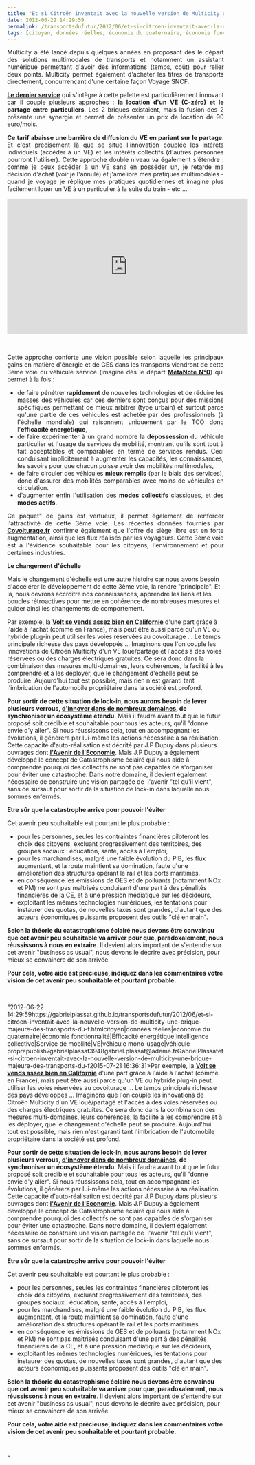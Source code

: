 ```yaml
---
title: "Et si Citroën inventait avec la nouvelle version de Multicity une brique majeure des Transports du Futur ?"
date: 2012-06-22 14:29:59
permalink: /transportsdufutur/2012/06/et-si-citroen-inventait-avec-la-nouvelle-version-de-multicity-une-brique-majeure-des-transports-du-f.html
tags: [citoyen, données réelles, économie du quaternaire, économie fonctionnalité, Efficacité énergétique, intelligence collective, Service de mobilité, VE, véhicule mono-usage, véhicule propre]
---
```


<p style="text-align: justify;">Multicity a été lancé depuis quelques années en proposant dès le départ des solutions multimodales de transports et notamment un assistant numérique permettant d'avoir des informations (temps, coût) pour relier deux points. Multicity permet également d'acheter les titres de transports directement, concurrençant d'une certaine façon Voyage SNCF. </p> <p style="text-align: justify;"><a href="http://www.multicity.citroen.fr/voiture-mobilite/location-voiture-electrique-autrement/" target="_blank"><strong>Le dernier service</strong></a> qui s'intègre à cette palette est particulièrement innovant car il couple plusieurs approches : <strong>la location d'un VE (C-zéro) et le partage entre particuliers</strong>. Les 2 briques existaient, mais la fusion des 2 présente une synergie et permet de présenter un prix de location de 90 euro/mois.</p> <p style="text-align: justify;"><strong>Ce tarif abaisse une barrière de diffusion du VE en pariant sur le partage</strong>. Et c'est précisement là que se situe l'innovation couplée les intérêts individuels (accéder à un VE) et les intérêts collectifs (d'autres personnes pourront l'utiliser). Cette approche double niveau va également s'étendre : comme je peux accéder à un VE sans en posséder un, je retarde ma décision d'achat (voir je l'annule) et j'améliore mes pratiques multimodales - quand je voyage je réplique mes pratiques quotidiennes et imagine plus facilement louer un VE à un particulier à la suite du train - etc ... </p>  <!--more-->   <p style="text-align: center;"><iframe frameborder="0" height="315" src="http://www.youtube.com/embed/mk_oIuaP_q8" width="560"></iframe></p> <p style="text-align: justify;"> </p> <p style="text-align: justify;">Cette approche conforte une vision possible selon laquelle les principaux gains en matière d'énergie et de GES dans les transports viendront de cette 3ème voie du véhicule service (imaginé dès le départ <a href="https://gabrielplassat.github.io/transportsdufutur/2009/11/le-passage-de-lobjet-vehicule-aux-services-de-mobilite-une-chance.html" target="_blank"><strong>MétaNote N°0</strong></a>) qui permet à la fois :</p> <ul style="text-align: justify;"> <li>de faire pénétrer <strong>rapidement</strong> de nouvelles technologies et de réduire les masses des véhicules car ces derniers sont conçus pour des missions spécifiques permettant de mieux arbitrer (type urbain) et surtout parce qu'une partie de ces véhicules est achetée par des professionnels (à l'échelle mondiale) qui raisonnent uniquement par le TCO donc l'<strong>efficacité énergétique</strong>,</li> <li>de faire expérimenter à un grand nombre la <strong>dépossession</strong> du véhicule particulier et l'usage de services de mobilité, montrant qu'ils sont tout à fait acceptables et comparables en terme de services rendus. Ceci conduisant implicitement à augmenter les capacités, les connaissances, les savoirs pour que chacun puisse avoir des mobilités multimodales,</li> <li>de faire circuler des véhicules <strong>mieux remplis</strong> (par le biais des services), donc d'assurer des mobilités comparables avec moins de véhicules en circulation.</li> <li>d'augmenter enfin l'utilisation des <strong>modes collectifs</strong> classiques, et des <strong>modes actifs</strong>.</li> </ul> <p style="text-align: justify;">Ce paquet" de gains est vertueux, il permet également de renforcer l'attractivité de cette 3ème voie. Les récentes données fournies par <a href="https://gabrielplassat.github.io/transportsdufutur/2012/06/dans-le-monde-de-la-rarete-le-partage-dun-vehicule-ne-sera-plus-une-option.html"" target=""_blank""><strong>Covoiturage.fr</strong></a> confirme également que l'offre de siège libre est en forte augmentation, ainsi que les flux réalisés par les voyageurs. Cette 3ème voie est à l'évidence souhaitable pour les citoyens, l'environnement et pour certaines industries.</p> <p style=""text-align: justify><strong>Le changement d'échelle</strong></p> <p style=""text-align: justify>Mais le changement d'échelle est une autre histoire car nous avons besoin d'accélérer le développement de cette 3ème voie, la rendre "principale". Et là, nous devrons accroître nos connaissances, apprendre les liens et les boucles rétroactives pour mettre en cohérence de nombreuses mesures et guider ainsi les changements de comportement.</p> <p style=""text-align: justify>Par exemple, la <a href=""http://www.plugincars.com/demand-chevy-volt-rise-california-dealerships-beg-volts-122183.html?utm_source=feedburner&utm_medium=feed&utm_campaign=Feed:+PluginCars+%28PluginCars.com+RSS+Feed%29&utm_content=Google+Reader"" target=""_blank""><strong>Volt se vends assez bien en Californie</strong></a> d'une part grâce à l'aide à l'achat (comme en France), mais peut être aussi parce qu'un VE ou hybride plug-in peut utiliser les voies réservées au covoiturage ... Le temps principale richesse des pays développés ... Imaginons que l'on couple les innovations de Citroën Multicity d'un VE loué/partagé et l'accès à des voies réservées ou des charges électriques gratuites. Ce sera donc dans la combinaison des mesures multi-domaines, leurs cohérences, la facilité à les comprendre et à les déployer, que le changement d'échelle peut se produire. Aujourd'hui tout est possible, mais rien n'est garanti tant l'imbrication de l'automobile propriétaire dans la société est profond.</p> <p style=""text-align: justify><strong>Pour sortir de cette situation de lock-in, nous aurons besoin de lever plusieurs verrous, <a href="https://gabrielplassat.github.io/transportsdufutur/2012/06/a-travers-un-exemple-retracons-quelques-innovations-du-domaine-des-transports.html"" target=""_blank"">d'innover dans de nombreux domaines</a>, de synchroniser un écosystème étendu</strong>. Mais il faudra avant tout que le futur proposé soit crédible et souhaitable pour tous les acteurs, qu'il "donne envie d'y aller". Si nous réussissons cela, tout en accompagnant les évolutions, il génèrera par lui-même les actions nécessaire à sa réalisation. Cette capacité d'auto-réalisation est décrité par J.P Dupuy dans plusieurs ouvrages dont <a href="https://gabrielplassat.github.io/transportsdufutur/2012/05/jean-pierre-dupuy-nous-apporte-dans-son-dernier-ouvrage-des-pistes-de-reflexion-pour-nous-aider-a-penser-le-monde-qui-vient.html"" target=""_blank""><strong>l'Avenir de l'Economie</strong></a>. Mais J.P Dupuy a également développé le concept de Catastrophisme éclairé qui nous aide à comprendre pourquoi des collectifs ne sont pas capables de s'organiser pour éviter une catastrophe. Dans notre domaine, il devient également nécessaire de construire une vision partagée de  l'avenir "tel qu'il vient", sans ce sursaut pour sortir de la situation de lock-in dans laquelle nous sommes enfermés.</p> <p style=""text-align: justify><strong>Etre sûr que la catastrophe arrive pour pouvoir l'éviter</strong></p> <p style=""text-align: justify>Cet avenir peu souhaitable est pourtant le plus probable :</p> <ul> <li>pour les personnes, seules les contraintes financières piloteront les choix des citoyens, excluant progressivement des territoires, des groupes sociaux : éducation, santé, accès à l'emploi,</li> <li>pour les marchandises, malgré une faible évolution du PIB, les flux augmentent, et la route maintient sa domination, faute d'une amélioration des structures opérant le rail et les ports maritimes.</li> <li>en conséquence les émissions de GES et de polluants (notamment NOx et PM) ne sont pas maîtrisés conduisant d'une part à des pénalités financières de la CE, et à une pression médiatique sur les décideurs,</li> <li>exploitant les mêmes technologies numériques, les tentations pour instaurer des quotas, de nouvelles taxes sont grandes, d'autant que des acteurs économiques puissants proposent des outils "clé en main".</li> </ul> <p style=""text-align: justify><strong>Selon la théorie du catastrophisme éclairé nous devons être convaincu que cet avenir peu souhaitable va arriver pour que, paradoxalement, nous réussissons à nous en extraire</strong>. Il devient alors important de s'entendre sur cet avenir "business as usual", nous devons le décrire avec précision, pour mieux se convaincre de son arrivée.</p> <p style=""text-align: justify><strong>Pour cela, votre aide est précieuse, indiquez dans les commentaires votre vision de cet avenir peu souhaitable et pourtant probable.</strong></p> <p> </p>"2012-06-22 14:29:59https://gabrielplassat.github.io/transportsdufutur/2012/06/et-si-citroen-inventait-avec-la-nouvelle-version-de-multicity-une-brique-majeure-des-transports-du-f.htmlcitoyen|données réelles|économie du quaternaire|économie fonctionnalité|Efficacité énergétique|intelligence collective|Service de mobilité|VE|véhicule mono-usage|véhicule proprepublish7gabrielplassat3948gabriel.plassat@ademe.frGabrielPlassatet-si-citroen-inventait-avec-la-nouvelle-version-de-multicity-une-brique-majeure-des-transports-du-f2015-07-21 16:36:31>Par exemple, la <a href=""http://www.plugincars.com/demand-chevy-volt-rise-california-dealerships-beg-volts-122183.html?utm_source=feedburner&utm_medium=feed&utm_campaign=Feed:+PluginCars+%28PluginCars.com+RSS+Feed%29&utm_content=Google+Reader"" target=""_blank""><strong>Volt se vends assez bien en Californie</strong></a> d'une part grâce à l'aide à l'achat (comme en France), mais peut être aussi parce qu'un VE ou hybride plug-in peut utiliser les voies réservées au covoiturage ... Le temps principale richesse des pays développés ... Imaginons que l'on couple les innovations de Citroën Multicity d'un VE loué/partagé et l'accès à des voies réservées ou des charges électriques gratuites. Ce sera donc dans la combinaison des mesures multi-domaines, leurs cohérences, la facilité à les comprendre et à les déployer, que le changement d'échelle peut se produire. Aujourd'hui tout est possible, mais rien n'est garanti tant l'imbrication de l'automobile propriétaire dans la société est profond.</p> <p style=""text-align: justify><strong>Pour sortir de cette situation de lock-in, nous aurons besoin de lever plusieurs verrous, <a href="https://gabrielplassat.github.io/transportsdufutur/2012/06/a-travers-un-exemple-retracons-quelques-innovations-du-domaine-des-transports.html"" target=""_blank"">d'innover dans de nombreux domaines</a>, de synchroniser un écosystème étendu</strong>. Mais il faudra avant tout que le futur proposé soit crédible et souhaitable pour tous les acteurs, qu'il "donne envie d'y aller". Si nous réussissons cela, tout en accompagnant les évolutions, il génèrera par lui-même les actions nécessaire à sa réalisation. Cette capacité d'auto-réalisation est décrité par J.P Dupuy dans plusieurs ouvrages dont <a href="https://gabrielplassat.github.io/transportsdufutur/2012/05/jean-pierre-dupuy-nous-apporte-dans-son-dernier-ouvrage-des-pistes-de-reflexion-pour-nous-aider-a-penser-le-monde-qui-vient.html"" target=""_blank""><strong>l'Avenir de l'Economie</strong></a>. Mais J.P Dupuy a également développé le concept de Catastrophisme éclairé qui nous aide à comprendre pourquoi des collectifs ne sont pas capables de s'organiser pour éviter une catastrophe. Dans notre domaine, il devient également nécessaire de construire une vision partagée de  l'avenir "tel qu'il vient", sans ce sursaut pour sortir de la situation de lock-in dans laquelle nous sommes enfermés.</p> <p style=""text-align: justify><strong>Etre sûr que la catastrophe arrive pour pouvoir l'éviter</strong></p> <p style=""text-align: justify>Cet avenir peu souhaitable est pourtant le plus probable :</p> <ul> <li>pour les personnes, seules les contraintes financières piloteront les choix des citoyens, excluant progressivement des territoires, des groupes sociaux : éducation, santé, accès à l'emploi,</li> <li>pour les marchandises, malgré une faible évolution du PIB, les flux augmentent, et la route maintient sa domination, faute d'une amélioration des structures opérant le rail et les ports maritimes.</li> <li>en conséquence les émissions de GES et de polluants (notamment NOx et PM) ne sont pas maîtrisés conduisant d'une part à des pénalités financières de la CE, et à une pression médiatique sur les décideurs,</li> <li>exploitant les mêmes technologies numériques, les tentations pour instaurer des quotas, de nouvelles taxes sont grandes, d'autant que des acteurs économiques puissants proposent des outils "clé en main".</li> </ul> <p style=""text-align: justify><strong>Selon la théorie du catastrophisme éclairé nous devons être convaincu que cet avenir peu souhaitable va arriver pour que, paradoxalement, nous réussissons à nous en extraire</strong>. Il devient alors important de s'entendre sur cet avenir "business as usual", nous devons le décrire avec précision, pour mieux se convaincre de son arrivée.</p> <p style=""text-align: justify><strong>Pour cela, votre aide est précieuse, indiquez dans les commentaires votre vision de cet avenir peu souhaitable et pourtant probable.</strong></p> <p> </p>"
